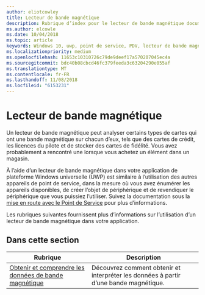 ```yaml
---
author: eliotcowley
title: Lecteur de bande magnétique
description: Rubrique d’index pour le lecteur de bande magnétique documentation UWP.
ms.author: elcowle
ms.date: 10/04/2018
ms.topic: article
keywords: Windows 10, uwp, point de service, PDV, lecteur de bande magnétique
ms.localizationpriority: medium
ms.openlocfilehash: 11653c10310726c79de9deef17a570207045ec4a
ms.sourcegitcommit: bdc40b08cbcd46fc379feeda3c63204290e055af
ms.translationtype: MT
ms.contentlocale: fr-FR
ms.lasthandoff: 11/08/2018
ms.locfileid: "6153231"
---
```

# <a name="magnetic-stripe-reader"></a>Lecteur de bande magnétique

Un lecteur de bande magnétique peut analyser certains types de cartes qui ont une bande magnétique sur chacun d’eux, tels que des cartes de crédit, les licences du pilote et de stocker des cartes de fidélité. Vous avez probablement a rencontré une lorsque vous achetez un élément dans un magasin.

À l’aide d’un lecteur de bande magnétique dans votre application de plateforme Windows universelle (UWP) est similaire à l’utilisation des autres appareils de point de service, dans la mesure où vous avez énumérer les appareils disponibles, de créer l’objet de périphérique et de revendiquer le périphérique que vous puissiez l’utiliser. Suivez la documentation sous la [mise en route avec le Point de Service](pos-basics.md) pour plus d’informations.

Les rubriques suivantes fournissent plus d’informations sur l’utilisation d’un lecteur de bande magnétique dans votre application.

## <a name="in-this-section"></a>Dans cette section

| Rubrique | Description |
|-------|-------------|
| [Obtenir et comprendre les données de bande magnétique](../devices-sensors/pos-magnetic-stripe-reader-data.md) | Découvrez comment obtenir et interpréter les données à partir d’une bande magnétique. |